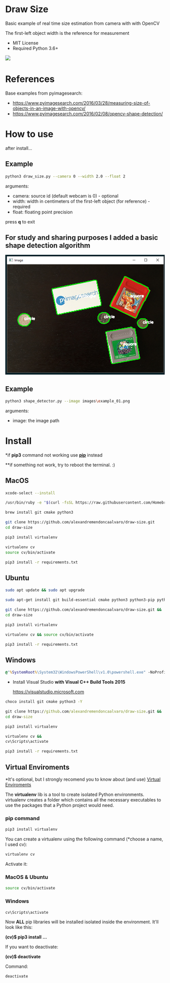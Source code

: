 # Draw Size

Basic example of real time size estimation from camera with with OpenCV

The first-left object width is the reference for measurement

  * MIT License
  * Required Python 3.6+

![](draw_paper_example.gif)

# References

Base examples from pyimagesearch:

* https://www.pyimagesearch.com/2016/03/28/measuring-size-of-objects-in-an-image-with-opencv/
* https://www.pyimagesearch.com/2016/02/08/opencv-shape-detection/

# How to use
after install...

## Example
```bash
python3 draw_size.py --camera 0 --width 2.0 --float 2
```
arguments:
* camera: source id (default webcam is 0) - optional
* width: width in centimeters of the first-left object (for reference) - required
* float: floating point precision

press **q** to exit

## For study and sharing purposes I added a basic shape detection algorithm

![](shape_detector_example.png)

## Example
```bash
python3 shape_detector.py --image images\example_01.png
```
arguments:
* image: the image path

# Install

*if **pip3** command not working use [**pip**](https://www.scaler.com/topics/what-is-pip-in-python/) instead

**if something not work, try to reboot the terminal. :)

## MacOS
```bash
xcode-select --install
```
```bash
/usr/bin/ruby -e "$(curl -fsSL https://raw.githubusercontent.com/Homebrew/install/master/install)"
```
```bash
brew install git cmake python3
```
```bash
git clone https://github.com/alexandremendoncaalvaro/draw-size.git
cd draw-size
```
```bash
pip3 install virtualenv
```
```bash
virtualenv cv
source cv/bin/activate
```
```bash
pip3 install -r requirements.txt
```
## Ubuntu
```bash
sudo apt update && sudo apt upgrade
```
```bash
sudo apt-get install git build-essential cmake python3 python3-pip python3-dev python3-setuptools
```
```bash
git clone https://github.com/alexandremendoncaalvaro/draw-size.git &&
cd draw-size
```
```bash
pip3 install virtualenv
```
```bash
virtualenv cv && source cv/bin/activate
```
```bash
pip3 install -r requirements.txt
```
## Windows
```cmd
@"%SystemRoot%\System32\WindowsPowerShell\v1.0\powershell.exe" -NoProfile -InputFormat None -ExecutionPolicy Bypass -Command "iex ((New-Object System.Net.WebClient).DownloadString('https://chocolatey.org/install.ps1'))" && SET "PATH=%PATH%;%ALLUSERSPROFILE%\chocolatey\bin"
```
* Install Visual Studio **with Visual C++ Build Tools 2015**

  https://visualstudio.microsoft.com

```cmd
choco install git cmake python3 -Y
```
```cmd
git clone https://github.com/alexandremendoncaalvaro/draw-size.git &&
cd draw-size
```
```cmd
pip3 install virtualenv
```
```cmd
virtualenv cv &&
cv\Scripts\activate
```
```cmd
pip3 install -r requirements.txt
```

## Virtual Enviroments
*It's optional, but I strongly recomend you to know about (and use) [Virtual Enviroments](https://www.geeksforgeeks.org/python-virtual-environment/)

The **virtualenv** lib is a tool to create isolated Python environments. virtualenv creates a folder which contains all the necessary executables to use the packages that a Python project would need.

### pip command
```bash
pip3 install virtualenv
```
You can create a virtualenv using the following command (*choose a name, I used cv):
```bash
virtualenv cv
```
Activate it:
### MacOS & Ubuntu
```bash
source cv/bin/activate
```
### Windows
```cmd
cv\Scripts\activate
```

Now **ALL** pip libraries will be installed isolated inside the environment. It'll look like this:

**(cv)$ pip3 install ...**

If you want to deactivate:

**(cv)$ deactivate**

Command:
```bash
deactivate
```
